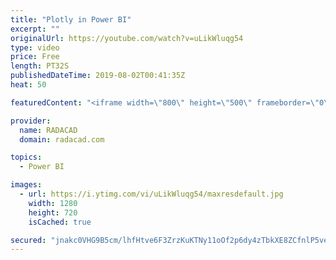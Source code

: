 ```yaml
---
title: "Plotly in Power BI"
excerpt: ""
originalUrl: https://youtube.com/watch?v=uLikWluqg54
type: video
price: Free
length: PT32S
publishedDateTime: 2019-08-02T00:41:35Z
heat: 50

featuredContent: "<iframe width=\"800\" height=\"500\" frameborder=\"0\" src=\"https://www.youtube.com/embed/uLikWluqg54\" allow=\"accelerometer; autoplay; encrypted-media; gyroscope; picture-in-picture\" allowfullscreen></iframe>"

provider:
  name: RADACAD
  domain: radacad.com

topics:
  - Power BI

images:
  - url: https://i.ytimg.com/vi/uLikWluqg54/maxresdefault.jpg
    width: 1280
    height: 720
    isCached: true

secured: "jnakc0VHG9B5cm/lhfHtve6F3ZrzKuKTNy11oOf2p6dy4zTbkXE8ZCfnlP5vejpVtNnZOfSmGkXn+6qiwaUgNd5DnUAFWhYG58ZveBt1QizA9gGfZA3owGDnEBjAYY6tEeZnQn6CI8l97UYopeSMQRsUGB6On5hEupH74GfPHnvs4cNrtEAvJGxtd4NGG35QmxFgY/TSuQ9ht3ms8w1XdtYp+51l3n29Rhc2eApXrjWB6pnhfjIAG/rOeCkXO6TpdjrjXOzlKlEwOCDFkBDONmIk6n2GG1RtACfHzB67Enl4JnmmCXpuC0zuFqN+QTlGJOF0/UoluDb4u6oKbM3Wr2BGgiZFa9lmDCNHR83Kve1WSAII5Xiq256lzXBZNnP+2ESF10YVyHYnqfC0AX97cy9y5Ebpqe/8PO6kxcKbuDI=;FLlXMoyyoaxTFDYZDgOUoA=="
---
```


